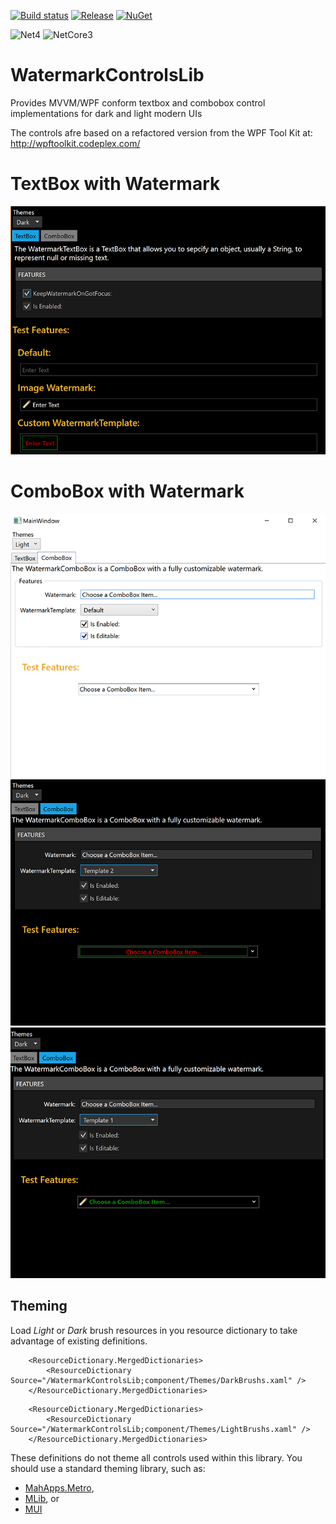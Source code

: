 [![Build status](https://ci.appveyor.com/api/projects/status/c44414w3s1ow8eb5?svg=true)](https://ci.appveyor.com/project/Dirkster99/watermarkcontrolslib)
[![Release](https://img.shields.io/github/release/Dirkster99/watermarkcontrolslib.svg)](https://github.com/Dirkster99/watermarkcontrolslib/releases/latest)
[![NuGet](https://img.shields.io/nuget/dt/Dirkster.watermarkcontrolslib.svg)](http://nuget.org/packages/Dirkster.watermarkcontrolslib)

![Net4](https://badgen.net/badge/Framework/.Net&nbsp;4/blue) ![NetCore3](https://badgen.net/badge/Framework/NetCore&nbsp;3/blue)

# WatermarkControlsLib
Provides MVVM/WPF conform textbox and combobox control implementations for dark and light modern UIs

The controls afre based on a refactored version from the WPF Tool Kit at: http://wpftoolkit.codeplex.com/

# TextBox with Watermark
![](https://github.com/Dirkster99/Docu/blob/master/WatermarkControlsLib/screenshot.png)

# ComboBox with Watermark
![](https://github.com/Dirkster99/Docu/blob/master/WatermarkControlsLib/screenshot1.png)
![](https://github.com/Dirkster99/Docu/blob/master/WatermarkControlsLib/screenshot2.png)
![](https://github.com/Dirkster99/Docu/blob/master/WatermarkControlsLib/screenshot3.png)


## Theming

Load *Light* or *Dark* brush resources in you resource dictionary to take advantage of existing definitions.

```XAML
    <ResourceDictionary.MergedDictionaries>
        <ResourceDictionary Source="/WatermarkControlsLib;component/Themes/DarkBrushs.xaml" />
    </ResourceDictionary.MergedDictionaries>
```

```XAML
    <ResourceDictionary.MergedDictionaries>
        <ResourceDictionary Source="/WatermarkControlsLib;component/Themes/LightBrushs.xaml" />
    </ResourceDictionary.MergedDictionaries>
```

These definitions do not theme all controls used within this library. You should use a standard theming library, such as:
- [MahApps.Metro](https://github.com/MahApps/MahApps.Metro),
- [MLib](https://github.com/Dirkster99/MLib), or
- [MUI](https://github.com/firstfloorsoftware/mui)
